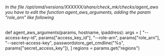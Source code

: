 ###### In the file /opt/omd/versions/XXXXXX/share/check_mk/checks/agent_aws you have to edit the function agent_aws_arguments, adding the param "role_arn" like following


def agent_aws_arguments(params, hostname, ipaddress):
    args = [
        "--access-key-id",
        params["access_key_id"],
        "--role-arn",
        params["role_arn"],
        "--secret-access-key",
        passwordstore_get_cmdline("%s", params["secret_access_key"]),
    ]
    regions = params.get("regions")